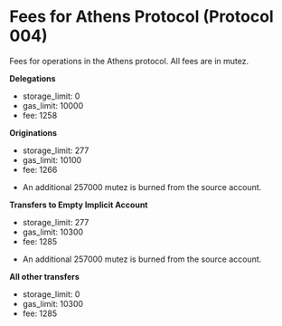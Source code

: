 # Fees for Athens Protocol (Protocol 004)

Fees for operations in the Athens protocol. All fees are in mutez.

**Delegations**
- storage_limit: 0 
- gas_limit: 10000
- fee: 1258

**Originations**
- storage_limit: 277
- gas_limit: 10100
- fee: 1266

* An additional 257000 mutez is burned from the source account.

**Transfers to Empty Implicit Account**
- storage_limit: 277
- gas_limit: 10300
- fee: 1285

* An additional 257000 mutez is burned from the source account.

**All other transfers**
- storage_limit: 0
- gas_limit: 10300
- fee: 1285
